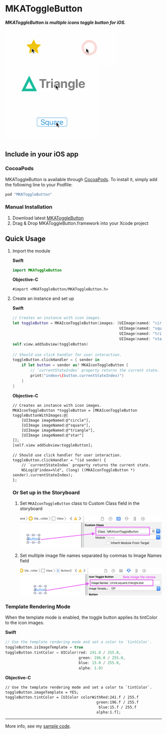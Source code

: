 MKAToggleButton
===

***MKAToggleButton is multiple icons toggle button for iOS.***

<img src="./README/toggle1.gif"/><img src="./README/toggle2.gif"/><img src="./README/toggle3.gif"/><img src="./README/toggle4.gif"/>

## Include in your iOS app

### CocoaPods

MKAToggleButton is available through [CocoaPods](http://cocoapods.org). To install
it, simply add the following line to your Podfile:

```ruby
pod "MKAToggleButton"
```

### Manual Installation

1. Download latest [MKAToggleButton](https://github.com/HituziANDO/MKAToggleButton/releases)
1. Drag & Drop MKAToggleButton.framework into your Xcode project

## Quick Usage

1. Import the module
	
	**Swift**
	
	```swift
	import MKAToggleButton
	```
	
	**Objective-C**
	
	```objc
	#import <MKAToggleButton/MKAToggleButton.h>
	```

2. Create an instance and set up
	
	**Swift**
	
	```swift
	// Creates an instance with icon images.
	let toggleButton = MKAIconToggleButton(images: [UIImage(named: "circle")!,
	                                                UIImage(named: "square")!,
	                                                UIImage(named: "triangle")!,
	                                                UIImage(named: "star")!])
	self.view.addSubview(toggleButton)
	
	// Should use click handler for user interaction.
	toggleButton.clickHandler = { sender in
	    if let button = sender as? MKAIconToggleButton {
	        // `currentStateIndex` property returns the current state.
	        print("index=\(button.currentStateIndex)")
	    }
	}
	```
	
	**Objective-C**
	
	```objc
	// Creates an instance with icon images.
	MKAIconToggleButton *toggleButton = [MKAIconToggleButton toggleButtonWithImages:@[
	    [UIImage imageNamed:@"circle"],
	    [UIImage imageNamed:@"square"],
	    [UIImage imageNamed:@"triangle"],
	    [UIImage imageNamed:@"star"]
	]];
	[self.view addSubview:toggleButton];
	
	// Should use click handler for user interaction.
	toggleButton.clickHandler = ^(id sender) {
	    // `currentStateIndex` property returns the current state.
	    NSLog(@"index=%ld", (long) ((MKAIconToggleButton *) sender).currentStateIndex);
	};
	```
	
	### Or Set up in the Storyboard
	
	1. Set `MKAIconToggleButton` class to Custom Class field in the storyboard
		 
		<img src="./README/setup1.png"/>
		
	2. Set multiple image file names separated by commas to Image Names field
		
		<img src="./README/setup2.png"/>
	
### Template Rendering Mode

When the template mode is enabled, the toggle button applies its tintColor to the icon images.

**Swift**

```swift
// Use the template rendering mode and set a color to `tintColor`.
toggleButton.isImageTemplate = true
toggleButton.tintColor = UIColor(red: 241.0 / 255.0, 
                                 green: 196.0 / 255.0, 
                                 blue: 15.0 / 255.0, 
                                 alpha: 1.0)
```

**Objective-C**

```objc
// Use the template rendering mode and set a color to `tintColor`.
toggleButton.imageTemplate = YES;
toggleButton.tintColor = [UIColor colorWithRed:241.f / 255.f
                                         green:196.f / 255.f
                                          blue:15.f / 255.f
                                         alpha:1.f];
```

----

More info, see my [sample code](https://github.com/HituziANDO/MKAToggleButton/blob/master/Sample/Swift/MKAToggleButtonSwiftSample/ViewController.swift).
